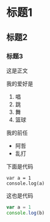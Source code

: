 # 标题1

## 标题2

### 标题3

这是正文

我的爱好是

1. 唱
2. 跳
3. 舞
4. 篮球

我的前任

* 阿哲
* 乱打

下面是代码

    var a = 1
    console.log(a)
    
这也是代码

```javascript
var a = 1
console.log(b)
```
  
